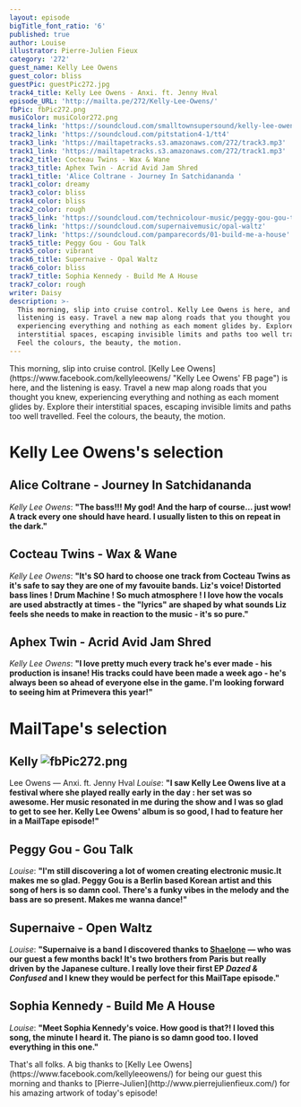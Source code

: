 ```yaml
---
layout: episode
bigTitle_font_ratio: '6'
published: true
author: Louise
illustrator: Pierre-Julien Fieux
category: '272'
guest_name: Kelly Lee Owens
guest_color: bliss
guestPic: guestPic272.jpg
track4_title: Kelly Lee Owens - Anxi. ft. Jenny Hval
episode_URL: 'http://mailta.pe/272/Kelly-Lee-Owens/'
fbPic: fbPic272.png
musiColor: musiColor272.png
track4_link: 'https://soundcloud.com/smalltownsupersound/kelly-lee-owens-anxi-ft-jenny-hval'
track2_link: 'https://soundcloud.com/pitstation4-1/tt4'
track3_link: 'https://mailtapetracks.s3.amazonaws.com/272/track3.mp3'
track1_link: 'https://mailtapetracks.s3.amazonaws.com/272/track1.mp3'
track2_title: Cocteau Twins - Wax & Wane
track3_title: Aphex Twin - Acrid Avid Jam Shred
track1_title: 'Alice Coltrane - Journey In Satchidananda '
track1_color: dreamy
track3_color: bliss
track4_color: bliss
track2_color: rough
track5_link: 'https://soundcloud.com/technicolour-music/peggy-gou-gou-talk'
track6_link: 'https://soundcloud.com/supernaivemusic/opal-waltz'
track7_link: 'https://soundcloud.com/pamparecords/01-build-me-a-house'
track5_title: Peggy Gou - Gou Talk
track5_color: vibrant
track6_title: Supernaive - Opal Waltz
track6_color: bliss
track7_title: Sophia Kennedy - Build Me A House
track7_color: rough
writer: Daisy
description: >-
  This morning, slip into cruise control. Kelly Lee Owens is here, and the
  listening is easy. Travel a new map along roads that you thought you knew,
  experiencing everything and nothing as each moment glides by. Explore their
  interstitial spaces, escaping invisible limits and paths too well travelled.
  Feel the colours, the beauty, the motion.
---
```

<p id="introduction">This morning, slip into cruise control. [Kelly Lee Owens](https://www.facebook.com/kellyleeowens/ "Kelly Lee Owens' FB page") is here, and the listening is easy. Travel a new map along roads that you thought you knew, experiencing everything and nothing as each moment glides by. Explore their interstitial spaces, escaping invisible limits and paths too well travelled. Feel the colours, the beauty, the motion.</p>

# Kelly Lee Owens's selection

## Alice Coltrane - Journey In Satchidananda
_Kelly Lee Owens_: **"**The bass!!! My god! And the harp of course... just wow! A track every one should have heard. I usually listen to this on repeat in the dark.**"**

## Cocteau Twins - Wax & Wane 
_Kelly Lee Owens_: **"**It's SO hard to choose one track from Cocteau Twins as it's safe to say they are one of my favouite bands. Liz's voice! Distorted bass lines ! Drum Machine ! So much atmosphere !
I love how the vocals are used abstractly at times - the "lyrics" are shaped by what sounds Liz feels she needs to make in reaction to the music - it's so pure.**"**

## Aphex Twin - Acrid Avid Jam Shred 
_Kelly Lee Owens_: **"**I love pretty much every track he's ever made - his production is insane! His tracks could have been made a week ago - he's always been so ahead of everyone else in the game. I'm looking forward to seeing him at Primevera this year!**"**

# MailTape's selection

## Kelly ![fbPic272.png]({{site.baseurl}}/img/fbPic272.png)
Lee Owens — Anxi. ft. Jenny Hval
_Louise_: **"**I saw Kelly Lee Owens live at a festival where she played really early in the day : her set was so awesome. Her music resonated in me during the show and I was so glad to get to see her. Kelly Lee Owens' album is so good, I had to feature her in a MailTape episode!**"**

## Peggy Gou - Gou Talk
_Louise_: **"**I'm still discovering a lot of women creating electronic music.It makes me so glad. Peggy Gou is a Berlin based Korean artist and this song of hers is so damn cool. There's a funky vibes in the melody and the bass are so present. Makes me wanna dance!**"**

## Supernaive - Open Waltz
_Louise_: **"**Supernaive is a band I discovered thanks to [Shaelone](https://www.mailta.pe/232/shaelone/ "Shaelone's MailTape episode") — who was our guest a few months back! It's two brothers from Paris but really driven by the Japanese culture. I really love their first EP _Dazed & Confused_ and I knew they would be perfect for this MailTape episode.**"**

## Sophia Kennedy - Build Me A House
_Louise_: **"**Meet Sophia Kennedy's voice. How good is that?! I loved this song, the minute I heard it. The piano is so damn good too. I loved everything in this one.**"**

<p id="outroduction">That's all folks. A big thanks to [Kelly Lee Owens](https://www.facebook.com/kellyleeowens/) for being our guest this morning and thanks to [Pierre-Julien](http://www.pierrejulienfieux.com/) for his amazing artwork of today's episode!</p>
